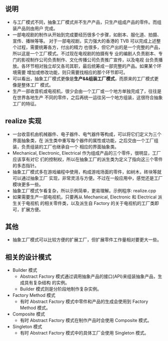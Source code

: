 
## 说明
- 与工厂模式不同，抽象工厂模式并不生产产品，只生产组成产品的零件。而组装产品则由用户
  完成。
- 一部电视剧的制作从开始到完成要经历很多个步骤，如剧本、服化道、拍摄、宣传、播映等等。
  对于一部电视剧，实力强大的香港的 TVB 可以完成上述整个过程，需要统筹各方，付出的精力
  也很多，但它产出的是一个完整的产品，所以这是一个工厂模式。不过现在电视剧的拍摄有专
  业的编剧人负责剧本、专门的影视制作公司负责制作、文化传播公司负责推广宣传，以及电视
  台负责播放。各环节相对独立却又各司其职，最后统筹成一部完整的产品。如果某个环境需要
  增加或修改功能，则只需要找相应的那个环节即可。
- 可以看出，抽象工厂模式更像是**生产&&组装工厂模式**，而原来的工厂模式更像是整体工厂
  模式。
- 生产一部收音机或电视机，很少会由一个工厂或一个地方单独完成了，往往是在世界各地生产
  不同的零件，之后再统一运往另一个地方组装，这很符合抽象工厂的特征。

## realize 实现
- 一台收音机由机械器件、电子器件、电气器件等构成，可以将它们定义为三个界面抽象类，在
  派生类中重写每个器件的属性或功能，之后交由一个工厂组装，负责组装的工厂也继承自一个
  相应的界面抽象类。
- Mechanical, Electronic, Electrical 作为组成产品的三个零件，很明显，工厂应该享有对它
  们的控制权，所以在抽象工厂的派生类为定义了指向这三个零件的多态指针。
- 抽象工厂模式多在游戏编程中使用，构成游戏场面的零件，如树木，砖块等就可以通过抽象工厂
  实现，非常灵活与方便。不过在一般应用中，感觉还是工厂模块更多一些。
- 抽象工厂模式乍看复杂，所以示例简单，更易理解。示例程序: realize.cpp
- 如果需要生产一部电视机，只要再从 Mechanical, Electronic 和 Electrical 派生关于电视机
  的相关零件类，以及派生自 Factory 的关于电视机的工厂类即可，扩展方便。

## 其他
- 抽象工厂模式可以比较方便的扩展工厂，但扩展零件工作量相对要更大一些。

## 相关的设计模式
- Builder 模式
    + Abstract Factory 模式通过调用抽象产品的接口(API)来组装抽象产品，生成具有复杂结构
      的实例。
    + Builder 模式则是分阶段地制作复杂实例。
- Factory Method 模式
    + 有时 Abstract Factory 模式中零件和产品的生成会使用到 Factory Method 模式。
- Composite 模式
    + 有时 Abstract Factory 模式在制作产品时会使用 Composite 模式。
- Singleton 模式
    + 有时 Abstract Factory 模式中的具体工厂会使用 Singleton 模式。